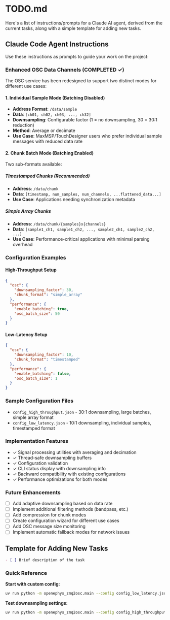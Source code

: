 # TODO.md

Here's a list of instructions/prompts for a Claude AI agent, derived from the current tasks, along with a simple template for adding new tasks.

## Claude Code Agent Instructions

Use these instructions as prompts to guide your work on the project:

### Enhanced OSC Data Channels (COMPLETED ✓)

The OSC service has been redesigned to support two distinct modes for different use cases:

#### 1. Individual Sample Mode (Batching Disabled)
- **Address Format**: `/data/sample`
- **Data**: `[ch01, ch02, ch03, ..., ch32]`
- **Downsampling**: Configurable factor (1 = no downsampling, 30 = 30:1 reduction)  
- **Method**: Average or decimate
- **Use Case**: MaxMSP/TouchDesigner users who prefer individual sample messages with reduced data rate

#### 2. Chunk Batch Mode (Batching Enabled)
Two sub-formats available:

##### Timestamped Chunks (Recommended)
- **Address**: `/data/chunk`
- **Data**: `[timestamp, num_samples, num_channels, ...flattened_data...]`
- **Use Case**: Applications needing synchronization metadata

##### Simple Array Chunks
- **Address**: `/data/chunk/{samples}x{channels}`
- **Data**: `[sample1_ch1, sample1_ch2, ..., sample2_ch1, sample2_ch2, ...]`
- **Use Case**: Performance-critical applications with minimal parsing overhead

### Configuration Examples

#### High-Throughput Setup
```json
{
  "osc": {
    "downsampling_factor": 30,
    "chunk_format": "simple_array"
  },
  "performance": {
    "enable_batching": true,
    "osc_batch_size": 50
  }
}
```

#### Low-Latency Setup  
```json
{
  "osc": {
    "downsampling_factor": 10,
    "chunk_format": "timestamped"
  },
  "performance": {
    "enable_batching": false,
    "osc_batch_size": 1
  }
}
```

### Sample Configuration Files
- `config_high_throughput.json` - 30:1 downsampling, large batches, simple array format
- `config_low_latency.json` - 10:1 downsampling, individual samples, timestamped format

### Implementation Features
- ✓ Signal processing utilities with averaging and decimation
- ✓ Thread-safe downsampling buffers
- ✓ Configuration validation
- ✓ CLI status display with downsampling info
- ✓ Backward compatibility with existing configurations
- ✓ Performance optimizations for both modes

### Future Enhancements
- [ ] Add adaptive downsampling based on data rate
- [ ] Implement additional filtering methods (bandpass, etc.)
- [ ] Add compression for chunk modes
- [ ] Create configuration wizard for different use cases
- [ ] Add OSC message size monitoring
- [ ] Implement automatic fallback modes for network issues

## Template for Adding New Tasks

```markdown
- [ ] Brief description of the task
```

### Quick Reference

**Start with custom config:**
```bash
uv run python -m openephys_zmq2osc.main --config config_low_latency.json
```

**Test downsampling settings:**
```bash
uv run python -m openephys_zmq2osc.main --config config_high_throughput.json
```